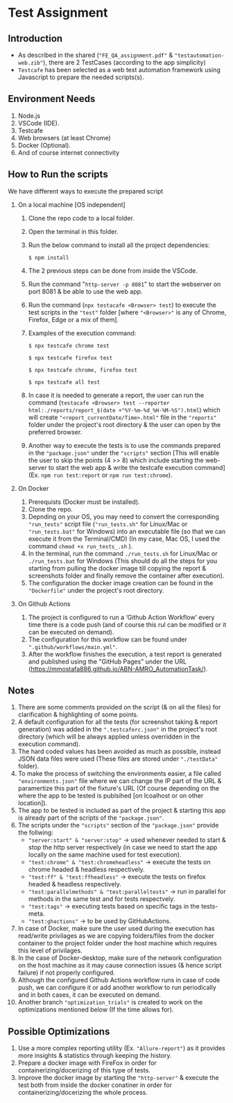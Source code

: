 # Test Assignment

## Introduction

- As described in the shared (`"FE_QA_assignment.pdf"` & `"testautomation-web.zib"`), there are 2 TestCases (according to the app simplicity)
- `Testcafe` has been selected as a web test automation framework using Javascript to prepare the needed scripts(s).

## Environment Needs
1.  Node.js
2.  VSCode (IDE).
3.  Testcafe
4.  Web browsers (at least Chrome)
5.  Docker (Optional).
6.  And of course internet connectivity

## How to Run the scripts
We have different ways to execute the prepared script
1.  On a local machine [OS independent]
    1. Clone the repo code to a local folder.
    2. Open the terminal in this folder.
    3. Run the below command to install all the project dependencies:

       `$ npm install`

    4. The 2 previous steps can be done from inside the VSCode.
    5. Run the command "`http-server -p 8081`" to start the webserver on port 8081 & be able to use the web app.
    6. Run the command (``npx testacafe <Browser> test``) to execute the test scripts in the `"test"` folder [where `"<Browser>"` is any of Chrome, Firefox, Edge or a mix of them].
    7. Examples of the execution command:

       `$ npx testcafe chrome test`

       `$ npx testcafe firefox test`

       `$ npx testcafe chrome, firefox test`

       `$ npx testcafe all test`
 
    8. In case it is needed to generate a report, the user can run the command (``testacafe <Browser> test --reporter html:./reports/report_$(date +"%Y-%m-%d_%H-%M-%S").html``) which will create `"<report_currentDate/Time>.html"` file in the `"reports"` folder under the project's root directory & the user can open by the preferred browser.
    9. Another way to execute the tests is to use the commands prepared in the `"package.json"` under the `"scripts"` section [This will enable the user to skip the points (4 >> 8) which include starting the web-server to start the web app & write the testcafe execution command] (Ex. `npm run test:report` or `npm run test:chrome`).

2.  On Docker
    1. Prerequists (Docker must be installed).
    2. Clone the repo.
    3. Depnding on your OS, you may need to convert the corresponding `"run_tests"` script file (`"run_tests.sh"` for Linux/Mac or `"run_tests.bat"` for Windows) into an executable file (so that we can execute it from the Terminal/CMD) (In my case, Mac OS, I used the command `chmod +x run_tests_.sh` ).
    4. In the terminal, run the command `./run_tests.sh` for Linux/Mac or `./run_tests.bat` for Windows (This should do all the steps for you starting from pulling the docker image till copying the report & screenshots folder and finally remove the container after execution).
    5. The configuration the docker image creation can be found in the `"Dockerfile"` under the project's root directory.

3.  On Github Actions
    1. The project is configured to run a ‘Github Action Workflow’ every time there is a code push (and of course this rul can be modified or it can be executed on demand).
    2. The configuration for this workflow can be found under `".github/workflows/main.yml"`.
    3. After the workflow finishes the execution, a test report is generated and published using the "GitHub Pages" under the URL (https://mmostafa886.github.io/ABN-AMRO_AutomationTask/).

## Notes
1.  There are some comments provided on the script (& on all the files) for clarification & highlighting of some points.
2.  A default configuration for all the tests (for screenshot taking & report generation) was added in the `".testcaferc.json"` in the project's root directory (which will be always applied unless overridden in the execution command).
3.  The hard coded values has been avoided as much as possible, instead JSON data files were used (These files are stored under `"./testData"` folder).
4.  To make the process of switching the environments easier, a file called `"environments.json"` file where we can change the IP part of the URL & paramertize this part of the fixture's URL (Of course depending on the where the app to be tested is publsihed [on lcoalhost or on other location]).
5.  The app to be tested is included as part of the project & starting this app is already part of the scripts of the `"package.json"`.
6.  The scripts under the `"scripts"` section of the `"package.json"` provide the follwing:
    - `"server:start" & "server:stop"` -> used whenever needed to start & stop the http server respectively (in case we need to start the app locally on the same machine used for test execution).
    - `"test:chrome" & "test:chromeheadless"` -> execute the tests on chrome headed & headless respectively.
    - `"test:ff" & "test:ffheadless"` -> execute the tests on firefox headed & headless respectively.
    - `"test:parallelmethods" & "test:paralleltests"` -> run in parallel for methods in the same test and for tests respectvely.
    - `"test:tags"` -> executing tests based on specific tags in the tests-meta.
    - `"test:ghactions"` -> to be used by GitHubActions.
7.  In case of Docker, make sure the user used during the execution has read/write privilages as we are copying folders/files from the docker container to the project folder under the host machine which requires this level of privilages.
8.  In the case of Docker-desktop, make sure of the network configuration on the host machine as it may cause connection issues (& hence script failure) if not properly configured.
9.  Although the configured Github Actions workflow runs in case of code push, we can configure it or add another workflow to run periodically and in both cases, it can be executed on demand.
10. Another branch `"optimization_trials"` is created to work on the optimizations mentioned below (If the time allows for).

## Possible Optimizations
1.  Use a more complex reporting utility (Ex. `"Allure-report"`) as it provides more insights & statistics through keeping the history.
2.  Prepare a docker image with FireFox in order for containerizing/docerizing of this type of tests.
3.  Improve the docker image by starting the `"http-server"` & execute the test both from inside the docker conatiner in order for containerizing/docerizing the whole process.

